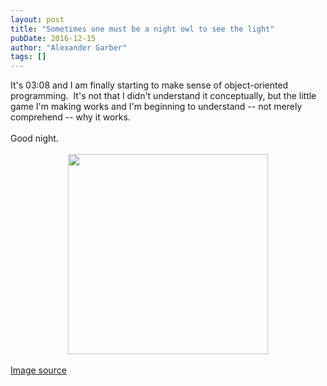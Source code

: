 ```yaml
---
layout: post
title: "Sometimes one must be a night owl to see the light"
pubDate: 2016-12-15
author: "Alexander Garber"
tags: []
---
```


<div dir="ltr" style="text-align: left;" trbidi="on">It's 03:08 and I am finally starting to make sense of object-oriented programming.  It's not that I didn't understand it conceptually, but the little game I'm making works and I'm
        beginning to understand -- not merely comprehend -- why it works.<br><br>Good night.<br><br>
        <div class="separator" style="clear: both; text-align: center;"><a href="https://4.bp.blogspot.com/-sTMRqSAj2kM/WFFuTrahMtI/AAAAAAAALO4/2h7S4F5sptQwcZhq4wTDhQW8hZT8n53sQCPcB/s1600/owl-163574_960_720.jpg" imageanchor="1" style="margin-left: 1em; margin-right: 1em;"><img border="0" height="320" src="https://4.bp.blogspot.com/-sTMRqSAj2kM/WFFuTrahMtI/AAAAAAAALO4/2h7S4F5sptQwcZhq4wTDhQW8hZT8n53sQCPcB/s320/owl-163574_960_720.jpg" width="320"></a></div>
<br><a href="https://goo.gl/images/oze9ft" target="_blank">Image
          source</a>
      </div>
